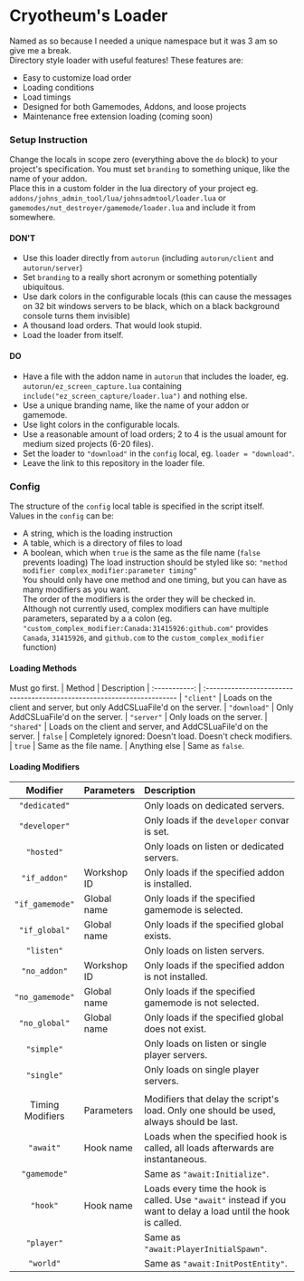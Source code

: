 # Cryotheum's Loader
Named as so because I needed a unique namespace but it was 3 am so give me a break.  
Directory style loader with useful features! These features are:
 *  Easy to customize load order
 *  Loading conditions
 *  Load timings
 *  Designed for both Gamemodes, Addons, and loose projects
 *  Maintenance free extension loading (coming soon)

### Setup Instruction
Change the locals in scope zero (everything above the `do` block) to your project's specification. You must set `branding` to something unique, like the name of your addon.  
Place this in a custom folder in the lua directory of your project eg. `addons/johns_admin_tool/lua/johnsadmtool/loader.lua` or `gamemodes/nut_destroyer/gamemode/loader.lua` and include it from somewhere.  
#### **DON'T**
 *  Use this loader directly from `autorun` (including `autorun/client` and `autorun/server`)
 *  Set `branding` to a really short acronym or something potentially ubiquitous.
 *  Use dark colors in the configurable locals (this can cause the messages on 32 bit windows servers to be black, which on a black background console turns them invisible)
 *  A thousand load orders. That would look stupid.
 *  Load the loader from itself.  
#### **DO**
 *  Have a file with the addon name in `autorun` that includes the loader, eg. `autorun/ez_screen_capture.lua` containing `include("ez_screen_capture/loader.lua")` and nothing else.
 *  Use a unique branding name, like the name of your addon or gamemode.
 *  Use light colors in the configurable locals.
 *  Use a reasonable amount of load orders; 2 to 4 is the usual amount for medium sized projects (6-20 files).
 *  Set the loader to `"download"` in the `config` local, eg. `loader = "download"`.
 *  Leave the link to this repository in the loader file.

### Config
The structure of the `config` local table is specified in the script itself.  
Values in the `config` can be:
 *  A string, which is the loading instruction
 *  A table, which is a directory of files to load
 *  A boolean, which when `true` is the same as the file name (`false` prevents loading)
The load instruction should be styled like so: `"method modifier complex_modifier:parameter timing"`  
You should only have one method and one timing, but you can have as many modifiers as you want.  
The order of the modifiers is the order they will be checked in.  
Although not currently used, complex modifiers can have multiple parameters, separated by a a colon (eg. `"custom_complex_modifier:Canada:31415926:github.com"` provides `Canada`, `31415926`, and `github.com` to the `custom_complex_modifier` function)

#### Loading Methods
Must go first.
|     Method    | Description
| :-----------: | :----------------------------------------------------------------------
|  `"client"`   | Loads on the client and server, but only AddCSLuaFile'd on the server.
| `"download"`  | Only AddCSLuaFile'd on the server.
|  `"server"`   | Only loads on the server.
|  `"shared"`   | Loads on the client and server, and AddCSLuaFile'd on the server.
|   `false`     | Completely ignored: Doesn't load. Doesn't check modifiers.
|    `true`     | Same as the file name.
| Anything else | Same as `false`.

#### Loading Modifiers
|     Modifier     | Parameters  | Description
| :--------------: | :---------- | :-----------------------------------------------------
|  `"dedicated"`   |             | Only loads on dedicated servers.
|  `"developer"`   |             | Only loads if the `developer` convar is set.
|   `"hosted"`     |             | Only loads on listen or dedicated servers.
|  `"if_addon"`    | Workshop ID | Only loads if the specified addon is installed.
| `"if_gamemode"`  | Global name | Only loads if the specified gamemode is selected.
|  `"if_global"`   | Global name | Only loads if the specified global exists.
|   `"listen"`     |             | Only loads on listen servers.
|  `"no_addon"`    | Workshop ID | Only loads if the specified addon is not installed.
| `"no_gamemode"`  | Global name | Only loads if the specified gamemode is not selected.
|  `"no_global"`   | Global name | Only loads if the specified global does not exist.
|   `"simple"`     |             | Only loads on listen or single player servers.
|   `"single"`     |             | Only loads on single player servers.
|                  |             |
| Timing Modifiers | Parameters  | Modifiers that delay the script's load. Only one should be used, always should be last.
|    `"await"`     | Hook name   | Loads when the specified hook is called, all loads afterwards are instantaneous.
|   `"gamemode"`   |             | Same as `"await:Initialize"`.
|     `"hook"`     | Hook name   | Loads every time the hook is called. Use `"await"` instead if you want to delay a load until the hook is called.
|    `"player"`    |             | Same as `"await:PlayerInitialSpawn"`.
|    `"world"`     |             | Same as `"await:InitPostEntity"`.
